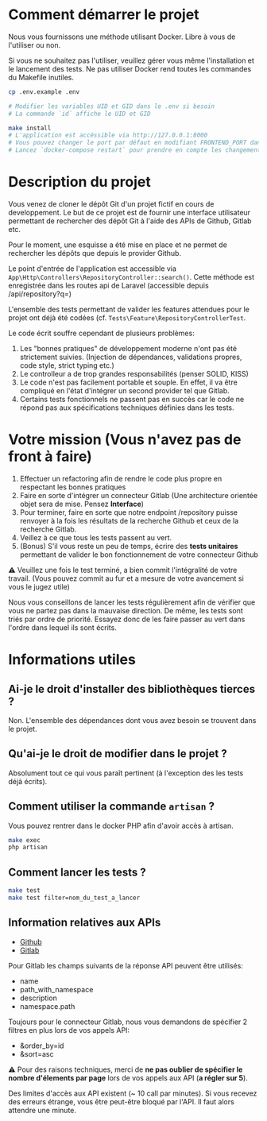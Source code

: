 # Comment démarrer le projet

Nous vous fournissons une méthode utilisant Docker. Libre à vous de l'utiliser ou non.

Si vous ne souhaitez pas l'utiliser, veuillez gérer vous même l'installation et le lancement des tests.
Ne pas utiliser Docker rend toutes les commandes du Makefile inutiles.

```sh
cp .env.example .env

# Modifier les variables UID et GID dans le .env si besoin
# La commande `id` affiche le UID et GID

make install
# L'application est accéssible via http://127.0.0.1:8000
# Vous pouvez changer le port par défaut en modifiant FRONTEND_PORT dans votre .env
# Lancez `docker-compose restart` pour prendre en compte les changements
```

# Description du projet

Vous venez de cloner le dépôt Git d'un projet fictif en cours de developpement.
Le but de ce projet est de fournir une interface utilisateur permettant de rechercher des dépôt Git à l'aide des APIs de Github, Gitlab etc.

Pour le moment, une esquisse a été mise en place et ne permet de rechercher les dépôts que depuis le provider Github.

Le point d'entrée de l'application est accessible via `App\Http\Controllers\RepositoryController::search()`. Cette méthode est enregistrée dans les routes api de Laravel (accessible depuis /api/repository?q=)

L'ensemble des tests permettant de valider les features attendues pour le projet ont déjà été codées (cf. `Tests\Feature\RepositoryControllerTest`.

Le code écrit souffre cependant de plusieurs problèmes:
1. Les "bonnes pratiques" de développement moderne n'ont pas été strictement suivies. (Injection de dépendances, validations propres, code style, strict typing etc.)
2. Le controlleur a de trop grandes responsabilités (penser SOLID, KISS)
3. Le code n'est pas facilement portable et souple. En effet, il va être compliqué en l'état d'intégrer un second provider tel que Gitlab.
4. Certains tests fonctionnels ne passent pas en succès car le code ne répond pas aux spécifications techniques définies dans les tests.

# Votre mission (Vous n'avez pas de front à faire)

1. Effectuer un refactoring afin de rendre le code plus propre en respectant les bonnes pratiques
2. Faire en sorte d'intégrer un connecteur Gitlab (Une architecture orientée objet sera de mise. Pensez **Interface**)
3. Pour terminer, faire en sorte que notre endpoint /repository puisse renvoyer à la fois les résultats de la recherche Github et ceux de la recherche Gitlab.
4. Veillez à ce que tous les tests passent au vert.
5. (Bonus) S'il vous reste un peu de temps, écrire des **tests unitaires** permettant de valider le bon fonctionnement de votre connecteur Github

:warning: Veuillez une fois le test terminé, a bien commit l'intégralité de votre travail. (Vous pouvez commit au fur et a mesure de votre avancement si vous le jugez utile)

Nous vous conseillons de lancer les tests régulièrement afin de vérifier que vous ne partez pas dans la mauvaise direction.
De même, les tests sont triés par ordre de priorité. Essayez donc de les faire passer au vert dans l'ordre dans lequel ils sont écrits.

# Informations utiles

## Ai-je le droit d'installer des bibliothèques tierces ?
Non. L'ensemble des dépendances dont vous avez besoin se trouvent dans le projet.

## Qu'ai-je le droit de modifier dans le projet ?
Absolument tout ce qui vous paraît pertinent (à l'exception des les tests déjà écrits).

## Comment utiliser la commande `artisan` ?
Vous pouvez rentrer dans le docker PHP afin d'avoir accès à artisan.
```sh
make exec
php artisan
```

## Comment lancer les tests ?
```sh
make test
make test filter=nom_du_test_a_lancer
```

## Information relatives aux APIs
- [Github](https://docs.github.com/en/free-pro-team@latest/rest/reference/search#search-repositories)
- [Gitlab](https://docs.gitlab.com/ee/api/projects.html#search-for-projects-by-name)

Pour Gitlab les champs suivants de la réponse API peuvent être utilisés:
- name
- path_with_namespace
- description
- namespace.path

Toujours pour le connecteur Gitlab, nous vous demandons de spécifier 2 filtres en plus lors de vos appels API:
- &order_by=id
- &sort=asc

:warning: Pour des raisons techniques, merci de **ne pas oublier de spécifier le nombre d'élements par page** lors de vos appels aux API (**a régler sur 5**).

Des limites d'accès aux API existent (~ 10 call par minutes).
Si vous recevez des erreurs étrange, vous être peut-être bloqué par l'API. Il faut alors attendre une minute.

